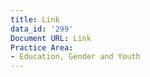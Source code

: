 ```yaml
---
title: Link
data_id: '299'
Document URL: Link
Practice Area:
- Education, Gender and Youth
---
```


